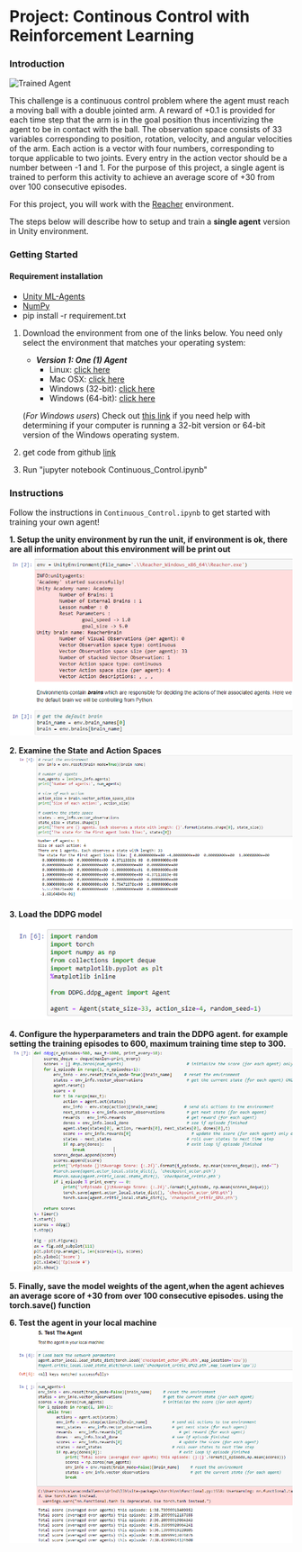 # Project: Continous Control with Reinforcement Learning

### Introduction

![Trained Agent](https://video.udacity-data.com/topher/2018/June/5b1ea778_reacher/reacher.gif)

This challenge is a continuous control problem where the agent must reach a moving ball with a double jointed arm. A reward
of +0.1 is provided for each time step that the arm is in the goal position thus incentivizing the agent to be in contact
with the ball. The observation space consists of 33 variables corresponding to position, rotation, velocity, and angular
velocities of the arm. Each action is a vector with four numbers, corresponding to torque applicable to two joints. Every
entry in the action vector should be a number between -1 and 1. For the purpose of this project, a single agent is trained to perform this activity to achieve an average score of +30 from over 100 consecutive episodes.

For this project, you will work with the [Reacher](https://github.com/Unity-Technologies/ml-agents/blob/master/docs/Learning-Environment-Examples.md#reacher) environment.

The steps below will describe how to setup and train a **single agent** version in Unity environment.


### Getting Started
#### Requirement installation
- [Unity ML-Agents](https://github.com/Unity-Technologies/ml-agents/blob/master/docs/Installation.md)
- [NumPy](http://www.numpy.org/)
- pip install -r requirement.txt


1. Download the environment from one of the links below.  You need only select the environment that matches your operating system:

    - **_Version 1: One (1) Agent_**
        - Linux: [click here](https://s3-us-west-1.amazonaws.com/udacity-drlnd/P2/Reacher/one_agent/Reacher_Linux.zip)
        - Mac OSX: [click here](https://s3-us-west-1.amazonaws.com/udacity-drlnd/P2/Reacher/one_agent/Reacher.app.zip)
        - Windows (32-bit): [click here](https://s3-us-west-1.amazonaws.com/udacity-drlnd/P2/Reacher/one_agent/Reacher_Windows_x86.zip)
        - Windows (64-bit): [click here](https://s3-us-west-1.amazonaws.com/udacity-drlnd/P2/Reacher/one_agent/Reacher_Windows_x86_64.zip)

    (_For Windows users_) Check out [this link](https://support.microsoft.com/en-us/help/827218/how-to-determine-whether-a-computer-is-running-a-32-bit-version-or-64) if you need help with determining if your computer is running a 32-bit version or 64-bit version of the Windows operating system.


2. get code from github [link](https://github.com/davincizhao/Continuous_Control_reacher)

3. Run "jupyter notebook Continuous_Control.ipynb"

### Instructions

Follow the instructions in `Continuous_Control.ipynb` to get started with training your own agent!  

 **1. Setup the unity environment by run the unit, if environment is ok, there are all information about this environment will be print out**
![setup_env](./env_setup.png)

 **2. Examine the State and Action Spaces**
![test_state_action](./test_state.png)

 **3. Load the DDPG model** 
![load_ddpg](./load_ddpg.png)

 **4. Configure the hyperparameters and train the DDPG agent. for example setting the training episodes to 600, maximum training time step to 300.**
![training](./config_hyper_train.png)

 **5. Finally, save the model weights of the agent,when the agent achieves an average score of +30 from over 100 consecutive episodes. using the torch.save() function**

 **6. Test the agent in your local machine**
![testing](./test_agent.png)





